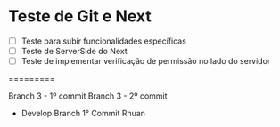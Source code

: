 # Teste de Git e Next

- [ ]  Teste para subir funcionalidades específicas
- [ ]  Teste de ServerSide do Next
- [ ]  Teste de implementar verificação de permissão no lado do servidor

=========

Branch 3 - 1º commit
Branch 3 - 2º commit

- Develop Branch 1° Commit Rhuan
